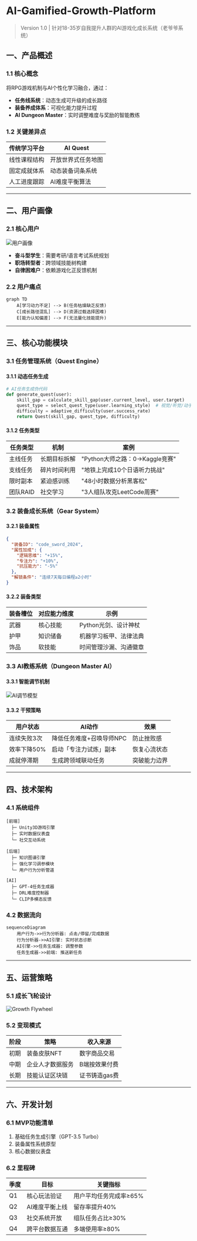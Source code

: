 # AI-Gamified-Growth-Platform
> Version 1.0 | 针对18-35岁自我提升人群的AI游戏化成长系统（老爷爷系统）

## 一、产品概述
### 1.1 核心概念
将RPG游戏机制与AI个性化学习融合，通过：
- **任务线系统**：动态生成可升级的成长路径
- **装备养成体系**：可视化能力提升过程
- **AI Dungeon Master**：实时调整难度与奖励的智能教练

### 1.2 关键差异点
| 传统学习平台 | AI Quest |
|--------------|----------|
| 线性课程结构 | 开放世界式任务地图 |
| 固定成就体系 | 动态装备词条系统 |
| 人工进度跟踪 | AI难度平衡算法 |

---

## 二、用户画像
### 2.1 核心用户
![用户画像](https://via.placeholder.com/400x200?text=User+Profile)
- **奋斗型学生**：需要考研/语言考试系统规划
- **职场转型者**：跨领域技能树构建
- **自律困难户**：依赖游戏化正反馈机制

### 2.2 用户痛点
```mermaid
graph TD
    A[学习动力不足] --> B(任务枯燥缺乏反馈)
    C[成长路径混乱] --> D(资源过载选择困难)
    E[能力认知偏差] --> F(无法量化技能提升)
```

---

## 三、核心功能模块
### 3.1 任务管理系统（Quest Engine）
#### 3.1.1 动态任务生成
```python
# AI任务生成伪代码
def generate_quest(user):
    skill_gap = calculate_skill_gap(user.current_level, user.target)
    quest_type = select_quest_type(user.learning_style)  # 视觉/听觉/动手型
    difficulty = adaptive_difficulty(user.success_rate)
    return Quest(skill_gap, quest_type, difficulty)
```

#### 3.1.2 任务类型
| 任务类型 | 机制 | 案例 |
|---------|------|-----|
| 主线任务 | 长期目标拆解 | "Python大师之路：0→Kaggle竞赛" |
| 支线任务 | 碎片时间利用 | "地铁上完成10个日语听力挑战" |
| 限时副本 | 紧迫感训练 | "48小时数据分析黑客松" |
| 团队RAID | 社交学习 | "3人组队攻克LeetCode周赛" |

### 3.2 装备成长系统（Gear System）
#### 3.2.1 装备属性
```json
{
  "装备ID": "code_sword_2024",
  "属性加成": {
    "逻辑思维": "+15%",
    "专注力": "+10%",
    "抗压能力": "-5%"
  },
  "解锁条件": "连续7天每日编程≥2小时"
}
```

#### 3.2.2 装备类型
| 装备槽位 | 对应能力维度 | 示例 |
|---------|-------------|-----|
| 武器     | 核心技能     | Python光剑、设计神杖 |
| 护甲     | 知识储备     | 机器学习板甲、法律法典 |
| 饰品     | 软技能       | 时间管理沙漏、沟通徽章 |

### 3.3 AI教练系统（Dungeon Master AI）
#### 3.3.1 智能调节机制
![AI调节模型](https://via.placeholder.com/600x300?text=AI+Difficulty+Balancing)

#### 3.3.2 干预策略
| 用户状态 | AI动作 | 效果 |
|---------|--------|-----|
| 连续失败3次 | 降低任务难度+召唤导师NPC | 防止挫败感 |
| 效率下降50% | 启动「专注力试炼」副本 | 恢复心流状态 |
| 成就停滞期 | 生成跨领域联动任务 | 突破能力边界 |

---

## 四、技术架构
### 4.1 系统组件
```plaintext
[前端]
  ├─ Unity3D游戏引擎
  ├─ 实时数据仪表盘
  └─ 社交互动系统

[后端]
  ├─ 知识图谱引擎
  ├─ 强化学习调参模块
  └─ 用户行为分析管道

[AI]
  ├─ GPT-4任务生成器
  ├─ DRL难度控制器
  └─ CLIP多模态反馈
```

### 4.2 数据流向
```mermaid
sequenceDiagram
    用户行为->>行为分析器: 点击/停留/完成数据
    行为分析器->>AI引擎: 实时状态诊断
    AI引擎->>任务生成器: 调整参数
    任务生成器->>前端: 推送新任务
```

---

## 五、运营策略
### 5.1 成长飞轮设计
![Growth Flywheel](https://via.placeholder.com/400x300?text=Growth+Loop)

### 5.2 变现模式
| 阶段   | 策略                  | 收入来源               |
|-------|-----------------------|-----------------------|
| 初期  | 装备皮肤NFT           | 数字商品交易           |
| 中期  | 企业人才数据服务      | B端按效果付费          |
| 长期  | 技能认证区块链        | 证书铸造gas费          |

---

## 六、开发计划
### 6.1 MVP功能清单
1. 基础任务生成引擎（GPT-3.5 Turbo）
2. 装备属性系统原型
3. 核心数据仪表盘

### 6.2 里程碑
| 季度 | 目标                  | 关键指标               |
|-----|-----------------------|-----------------------|
| Q1  | 核心玩法验证          | 用户平均任务完成率≥65% |
| Q2  | AI难度平衡上线        | 留存率提升40%         |
| Q3  | 社交系统开放          | 组队任务占比≥30%      |
| Q4  | 跨平台数据互通        | 多端使用率≥80%        |

